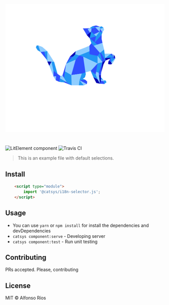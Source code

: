 ![i18n-selector screenshot](i18n-selector.svg)
# <i18n-selector>

![LitElement component](https://img.shields.io/badge/litElement-component-blue.svg)
![Travis CI](https://travis-ci.org/github_username/i18n-selector.svg?branch=master)

> This is an example file with default selections.

## Install

```html
    <script type="module">
        import '@catsys/i18n-selector.js';
    </script>
```

## Usage

- You can use `yarn` or `npm install` for install the dependencies and devDependencies
- `catsys component:serve` - Developing server
- `catsys component:test` - Run unit testing

## Contributing

PRs accepted. Please, contributing

## License

MIT © Alfonso Ríos
